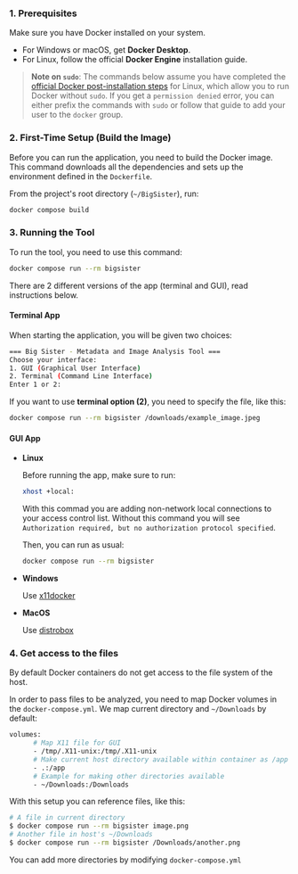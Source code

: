 ### 1. Prerequisites

Make sure you have Docker installed on your system.

- For Windows or macOS, get **Docker Desktop**.
- For Linux, follow the official **Docker Engine** installation guide.

> **Note on `sudo`**: The commands below assume you have completed the [official Docker post-installation steps](https://docs.docker.com/engine/install/linux-postinstall/) for Linux, which allow you to run Docker without `sudo`. If you get a `permission denied` error, you can either prefix the commands with `sudo` or follow that guide to add your user to the `docker` group.

### 2. First-Time Setup (Build the Image)

Before you can run the application, you need to build the Docker image. This command downloads all the dependencies and sets up the environment defined in the `Dockerfile`.

From the project's root directory (`~/BigSister`), run:

```bash
docker compose build
```

### 3. Running the Tool

To run the tool, you need to use this command:

```bash
docker compose run --rm bigsister
```

There are 2 different versions of the app (terminal and GUI), read instructions below.

#### Terminal App

When starting the application, you will be given two choices:

```bash
=== Big Sister - Metadata and Image Analysis Tool ===
Choose your interface:
1. GUI (Graphical User Interface)
2. Terminal (Command Line Interface)
Enter 1 or 2:
```

If you want to use **terminal option (2)**, you need to specify the file, like this:

```bash
docker compose run --rm bigsister /downloads/example_image.jpeg
```

#### GUI App

- **Linux**

  Before running the app, make sure to run:

  ```bash
  xhost +local:
  ```

  With this commad you are adding non-network local connections to your access control list. Without this command you will see `Authorization required, but no authorization protocol specified`.

  Then, you can run as usual:

  ```bash
  docker compose run --rm bigsister
  ```

- **Windows**

  Use [x11docker](https://github.com/mviereck/x11docker)

- **MacOS**

  Use [distrobox](https://github.com/89luca89/distrobox)

### 4. Get access to the files

By default Docker containers do not get access to the file system of the host.

In order to pass files to be analyzed, you need to map Docker volumes in the `docker-compose.yml`. We map current directory and `~/Downloads` by default:

```bash
volumes:
      # Map X11 file for GUI
      - /tmp/.X11-unix:/tmp/.X11-unix
      # Make current host directory available within container as /app
      - .:/app
      # Example for making other directories available
      - ~/Downloads:/Downloads
```

With this setup you can reference files, like this:

```bash
# A file in current directory
$ docker compose run --rm bigsister image.png
# Another file in host's ~/Downloads
$ docker compose run --rm bigsister /Downloads/another.png
```

You can add more directories by modifying `docker-compose.yml`
